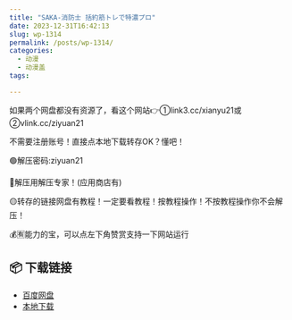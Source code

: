```yaml
---
title: "SAKA-消防士 括約筋トレで特濃プロ"
date: 2023-12-31T16:42:13
slug: wp-1314
permalink: /posts/wp-1314/
categories:
  - 动漫
  - 动漫盖
tags:

---
```


如果两个网盘都没有资源了，看这个网站👉①link3.cc/xianyu21或②vlink.cc/ziyuan21

不需要注册账号！直接点本地下载转存OK？懂吧！

🟢解压密码:ziyuan21

🔵解压用解压专家！(应用商店有)

🟡转存的链接网盘有教程！一定要看教程！按教程操作！不按教程操作你不会解压！

💰🈶能力的宝，可以点左下角赞赏支持一下网站运行

## 📦 下载链接
- [百度网盘](https://blziyuan21.com/pay-download/1314?key=3068d9f409&down_id=0)
- [本地下载](https://blziyuan21.com/pay-download/1314?key=3068d9f409&down_id=1)

